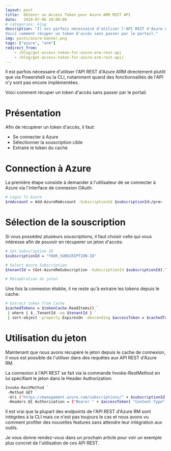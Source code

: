 ```yaml
---
layout: post
title:  Obtenir un Access Token pour Azure ARM REST API
date:   2018-07-06 10:00:00
# categories: blog
description: "Il est parfois nécessaire d'utiliser l'API REST d'Azure ARM directement plutôt que via Powershell ou la CLI, notamment quand des fonctionnalités de l'API n'y sont pas encore implémentées.
Voici comment récuper un token d'accès sans passer par le portail."
img: posts/azure-banner.png
tags: ["azure", "arm"]
redirect_from: 
    - /blog/get-access-token-for-azure-arm-rest-api
    - /blog/get-access-token-for-azure-arm-rest-api/
---
```


Il est parfois nécessaire d'utiliser l'API REST d'Azure ARM directement plutôt que via Powershell ou la CLI, notamment quand des fonctionnalités de l'API n'y sont pas encore implémentées.

Voici comment récuper un token d'accès sans passer par le portail.

# Présentation

Afin de récupèrer un token d'accès, il faut:

*   Se connecter à Azure
*   Sélectionner la souscription cible
*   Extraire le token du cache

# Connection à Azure

La première étape consiste à demander à l'utilisateur de se connecter à Azure via l'interface de connexion OAuth:

```bash
# Login To Azure  
$rmAccount = Add-AzureRmAccount -SubscriptionId $subscriptionId</pre>
```

# Sélection de la souscription

Si vous possédez plusieurs souscriptions, il faut choisir celle qui vous intéresse afin de pouvoir en récuperer un jeton d'accès:

```bash
# Set Subscription ID  
$subscriptionId = "YOUR_SUBSCRIPTION-ID"  

# Select Azure Subscription  
$tenantId = (Get-AzureRmSubscription -SubscriptionId $subscriptionId).TenantId</pre>

# Récupération du jeton
```

Une fois la connexion établie, il ne reste qu'à extraire les tokens depuis le cache:

```bash
# Extract token from Cache
$cachedTokens = $tokenCache.ReadItems() `
 | where { $_.TenantId -eq $tenantId } `
 | sort-object -property ExpiresOn -descending $accessToken = $cachedTokens[0].Accesstoken</pre>
```

# Utilisation du jeton

Maintenant que nous avons récupéré le jeton depuis le cache de connexion, il vous est possible de l'utiliser dans des requêtes aux API REST d'Azure RM.

La connexion à l'API REST se fait via la commande Invoke-RestMethod en lui spécifiant le jeton dans le Header Authorization:

```bash
Invoke-RestMethod `
 -Method GET `
 -Uri ("https://management.azure.com/subscriptions/" + $subscriptionId + "/resources/" + "?api-version=2018-02-01") `
 -Headers @{ Authorization = ("Bearer " + $accessToken) "Content-Type" = "application/json" }
```

Il est vrai que la plupart des endpoints de l'API REST d'Azure RM sont intégrées à la CLI mais ce n'est pas toujours le cas et nous avons vu comment profiter des nouvelles features sans attendre leur intégration aux outils.

Je vous donne rendez-vous dans un prochain article pour voir un exemple plus concret de l'utilisation de ces API REST.